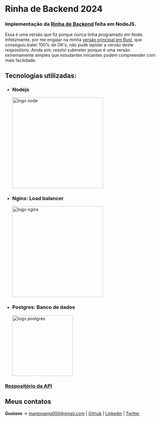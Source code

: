 # Rinha de Backend 2024
### Implementação da [Rinha de Backend](https://github.com/zanfranceschi/rinha-de-backend-2024-q1) feita em NodeJS.
Essa é uma versão que fiz porque nunca tinha programado em Node. Infelizmente, por me engajar na minha [versão principal em Rust](https://github.com/AndreGabRos/rinha-de-backend-2024-q1-rust), que conseguiu bater 100% de OK's, não pude lapidar a versão deste respositório. Ainda sim, resolvi submeter porque é uma versão extremamente simples que estudantes iniciantes podem compreender com mais facilidade.

## Tecnologias utilizadas:
- ### Nodejs
    <img src="https://nodejs.org/static/images/logo.svg" alt="logo node" width="300" height="auto"><br />
- ### Nginx: Load balancer 
    <img src="https://upload.wikimedia.org/wikipedia/commons/c/c5/Nginx_logo.svg" alt="logo nginx" width="300" height="auto"><br />    
- ### Postgres: Banco de dados
    <img src="https://upload.wikimedia.org/wikipedia/commons/2/29/Postgresql_elephant.svg" alt="logo postgres" width="200" height="auto">

### [Respositório da API](https://github.com/GustaMantovani/rinha24-node)

## Meus contatos
**Gustavo** -> mantovanig000@gmail.com | [Github](https://github.com/GustaMantovani) | [Linkedin](https://www.linkedin.com/in/gustavo-mantovani-5400442a7/) | [Twitter](https://twitter.com/liber_duck)